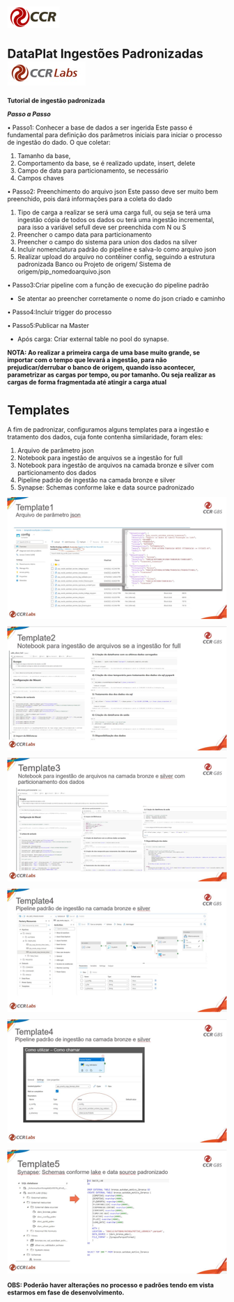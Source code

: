 ![Logo-grupo-ccr-Editado-v3.png](/.attachments/Logo-grupo-ccr-Editado-v3-2f296e8d-d67e-4756-a1e1-19ca81506340.png)

# **DataPlat Ingestões Padronizadas**   ![logoccrlabs.jpg](/.attachments/logoccrlabs-ab60d0c8-2c16-492e-915d-02ad63688ae7.jpg)



**Tutorial de ingestão padronizada**


***Passo a Passo***

• Passo1: Conhecer a base de dados a ser ingerida 
Este passo é fundamental para definição dos parâmetros iniciais para iniciar o processo de ingestão do dado. O que coletar:
1. Tamanho da base, 
2. Comportamento da base, se é realizado update, insert, delete
3. Campo de data para particionamento, se necessário
4. Campos chaves

• Passo2: Preenchimento do arquivo json
Este passo deve ser muito bem preenchido, pois dará informações para a coleta do dado
1. Tipo de carga a realizar se será uma carga full, ou seja se terá uma ingestão cópia de todos os dados ou terá uma ingestão incremental, para isso a variável sefull deve 
ser preenchida com N ou S
2. Preencher o campo data para particionamento
3. Preencher o campo do sistema para union dos dados na silver
4. Incluir nomenclatura padrão do pipeline e salva-lo como arquivo json
5. Realizar upload do arquivo no contêiner config, seguindo a estrutura padronizada
Banco ou Projeto de origem/ Sistema de origem/pip_nomedoarquivo.json

• Passo3:Criar pipeline com a função de execução do pipeline padrão
- Se atentar ao preencher corretamente o nome do json criado e caminho

• Passo4:Incluir trigger do processo

• Passo5:Publicar na Master

- Após carga: Criar external table no pool do synapse.

**NOTA: Ao realizar a primeira carga de uma base muito grande, se importar com o tempo que levará a ingestão, para não prejudicar/derrubar o banco de origem, quando 
isso acontecer, parametrizar as cargas por tempo, ou por tamanho. Ou seja realizar as cargas de forma fragmentada até atingir a carga atual**


# **Templates**

A fim de padronizar, configuramos alguns templates para a ingestão e tratamento dos dados, cuja fonte contenha similaridade, foram eles:


1. Arquivo de parâmetro json
2. Notebook para ingestão de arquivos se a ingestão for full
3. Notebook para ingestão de arquivos na camada bronze e silver com particionamento dos dados
4. Pipeline padrão de ingestão na camada bronze e silver
5. Synapse: Schemas conforme lake e data source padronizado

![labingestaotemplate1.JPG](/.attachments/labingestaotemplate1-bbb56bcd-851f-4690-a0bd-e7d2c570b465.JPG)

![labingestaotemplate2.JPG](/.attachments/labingestaotemplate2-8e7c6d41-3c23-4ece-90fc-4132677c3c44.JPG)

![labingestaotemplate3.JPG](/.attachments/labingestaotemplate3-6a300571-cab8-4450-a8b8-1eaf3ac91a33.JPG)

![labingestaotemplate4.JPG](/.attachments/labingestaotemplate4-0732ba72-907b-4924-9ac1-d2710580a784.JPG)

![labingestaotemplate4.1.JPG](/.attachments/labingestaotemplate4.1-aa60444b-2510-4fea-9ae4-fba70ede8a8b.JPG)

![labingestaotemplate5.JPG](/.attachments/labingestaotemplate5-6186b801-a9e5-4e7d-8869-acfa62cf9b44.JPG)


**OBS: Poderão haver alterações no processo e padrões tendo em vista estarmos em fase de desenvolvimento.**